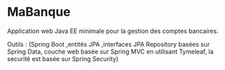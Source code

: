 # MaBanque
Application web Java EE minimale pour la gestion des comptes bancaires.

Outils : (Spring Boot ,entités JPA ,interfaces JPA Repository basées sur Spring Data, couche web basée sur Spring MVC en utilisant Tymeleaf, la securité est basée sur Spring Security) 
